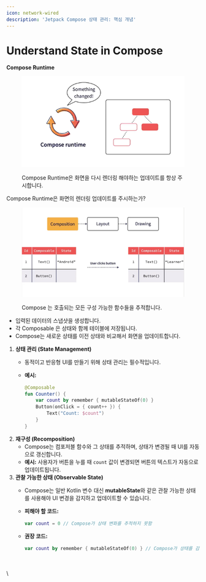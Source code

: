 ```yaml
---
icon: network-wired
description: 'Jetpack Compose 상태 관리: 핵심 개념'
---
```


# Understand State in Compose

**Compose  Runtime**

<div align="left"><figure><img src="../../.gitbook/assets/image (6).png" alt=""><figcaption><p>Compose  Runtime은  화면을 다시 렌더링 해야하는 업데이트를 항상 주시합니다.</p></figcaption></figure></div>

Compose  Runtime은 화면의 렌더링 업데이트를 주시하는가?

<div align="left"><figure><img src="../../.gitbook/assets/image (4) (1).png" alt="" width="563"><figcaption><p>Compose  는 호출되는 모든 구성 가능한 함수들을 추적합니다. </p></figcaption></figure></div>

* 입력된 데이터의 스냅샷을 생성합니다.
* 각 Composable 은 상태와 함께 테이블에 저장됩니다.&#x20;
* Compose는 새로운 상태를 이전 상태와 비교해서 화면을 업데이트합니다.&#x20;



1. **상태 관리 (State Management)**
   * 동적이고 반응형 UI를 만들기 위해 상태 관리는 필수적입니다.
   *   **예시:**

       ```kotlin
       @Composable
       fun Counter() {
           var count by remember { mutableStateOf(0) }
           Button(onClick = { count++ }) {
               Text("Count: $count")
           }
       }

       ```
2. **재구성 (Recomposition)**
   * Compose는 컴포저블 함수와 그 상태를 추적하며, 상태가 변경될 때 UI를 자동으로 갱신합니다.
   * **예시:** 사용자가 버튼을 누를 때 `count` 값이 변경되면 버튼의 텍스트가 자동으로 업데이트됩니다.
3. **관찰 가능한 상태 (Observable State)**
   * Compose는 일반 Kotlin 변수 대신 **mutableState**와 같은 관찰 가능한 상태를 사용해야 UI 변경을 감지하고 업데이트할 수 있습니다.
   *   **피해야 할 코드:**

       ```kotlin
       var count = 0 // Compose가 상태 변화를 추적하지 못함
       ```
   *   **권장 코드:**

       ```kotlin
       var count by remember { mutableStateOf(0) } // Compose가 상태를 감지
       ```

\
\
\
